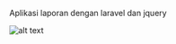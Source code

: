 Aplikasi laporan dengan laravel dan jquery

![alt text](https://github.com/riyanto978/sistem-laporan-karyawan-dengan-laravel-dan-jquery/blob/master/laravel%2Bjquery.png)
